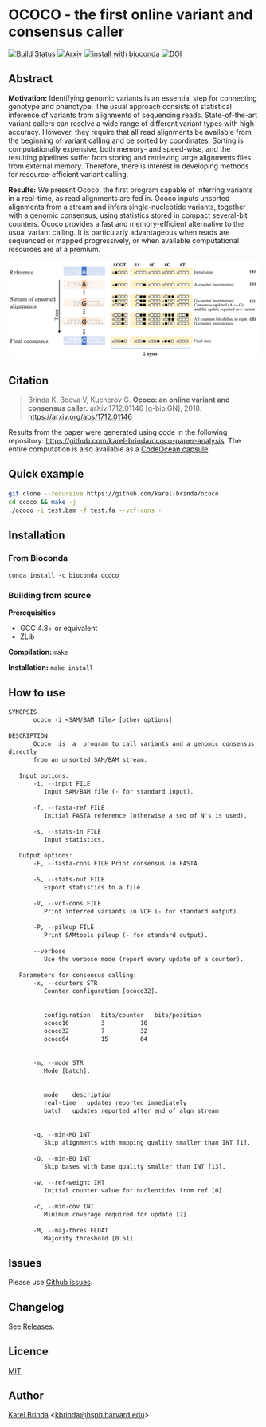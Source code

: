# OCOCO - the first online variant and consensus caller

[![Build Status](https://travis-ci.org/karel-brinda/ococo.svg?branch=master)](https://travis-ci.org/karel-brinda/ococo)
[![Arxiv](https://img.shields.io/badge/arXiv-1712.01146-green.svg?style=flat)](https://arxiv.org/abs/1712.01146)
[![install with bioconda](https://img.shields.io/badge/install%20with-bioconda-brightgreen.svg?style=flat-square)](https://anaconda.org/bioconda/ococo)
[![DOI](https://zenodo.org/badge/DOI/10.5281/zenodo.1066531.svg)](https://doi.org/10.5281/zenodo.1066531)


## Abstract

**Motivation:** Identifying genomic variants is an essential step for connecting genotype and
phenotype. The usual approach consists of statistical inference of variants
from alignments of sequencing reads. State-of-the-art variant callers can
resolve a wide range of different variant types with high accuracy. However,
they require that all read alignments be available from the beginning of
variant calling and be sorted by coordinates. Sorting is computationally
expensive, both memory- and speed-wise, and the resulting pipelines suffer from
storing and retrieving large alignments files from external memory. Therefore,
there is interest in developing methods for resource-efficient variant calling.

**Results:** We present Ococo, the first program capable of inferring variants in a
real-time, as read alignments are fed in. Ococo inputs unsorted alignments from
a stream and infers single-nucleotide variants, together with a genomic
consensus, using statistics stored in compact several-bit counters. Ococo
provides a fast and memory-efficient alternative to the usual variant calling.
It is particularly advantageous when reads are sequenced or mapped
progressively, or when available computational resources are at a premium.

[![Several-bit Ococo counters](figures/Figure_1.svg)](figures/Figure_1.pdf)


## Citation

> Brinda K, Boeva V, Kucherov G. **Ococo: an online variant and consensus
> caller.** arXiv:1712.01146 [q-bio.GN], 2018. https://arxiv.org/abs/1712.01146

Results from the paper were generated using code in the following repository:
https://github.com/karel-brinda/ococo-paper-analysis.  The entire computation
is also available as a [CodeOcean
capsule](https://codeocean.com/2018/11/14/ococo-colon-an-online-variant-and-consensus-caller).


## Quick example

```bash
git clone --recursive https://github.com/karel-brinda/ococo
cd ococo && make -j
./ococo -i test.bam -f test.fa --vcf-cons -
```

## Installation

### From Bioconda

```
conda install -c bioconda ococo
```

### Building from source

**Prerequisities**

* GCC 4.8+ or equivalent
* ZLib

**Compilation:** ``make``

**Installation:** ``make install``


## How to use

<!---
USAGE-BEGIN
-->
```
SYNOPSIS
       ococo -i <SAM/BAM file> [other options]

DESCRIPTION
       Ococo  is  a  program to call variants and a genomic consensus directly
       from an unsorted SAM/BAM stream.

   Input options:
       -i, --input FILE
	      Input SAM/BAM file (- for standard input).

       -f, --fasta-ref FILE
	      Initial FASTA reference (otherwise a seq of N's is used).

       -s, --stats-in FILE
	      Input statistics.

   Output options:
       -F, --fasta-cons FILE Print consensus in FASTA.

       -S, --stats-out FILE
	      Export statistics to a file.

       -V, --vcf-cons FILE
	      Print inferred variants in VCF (- for standard output).

       -P, --pileup FILE
	      Print SAMtools pileup (- for standard output).

       --verbose
	      Use the verbose mode (report every update of a counter).

   Parameters for consensus calling:
       -x, --counters STR
	      Counter configuration [ococo32].


	      configuration   bits/counter   bits/position
	      ococo16	      3 	     16
	      ococo32	      7 	     32
	      ococo64	      15	     64


       -m, --mode STR
	      Mode [batch].


	      mode	  description
	      real-time   updates reported immediately
	      batch	  updates reported after end of algn stream


       -q, --min-MQ INT
	      Skip alignments with mapping quality smaller than INT [1].

       -Q, --min-BQ INT
	      Skip bases with base quality smaller than INT [13].

       -w, --ref-weight INT
	      Initial counter value for nucleotides from ref [0].

       -c, --min-cov INT
	      Minimum coverage required for update [2].

       -M, --maj-thres FLOAT
	      Majority threshold [0.51].

```
<!---
USAGE-END
-->


## Issues

Please use [Github issues](https://github.com/karel-brinda/ococo/issues).


## Changelog

See [Releases](https://github.com/karel-brinda/ococo/releases).


## Licence

[MIT](https://github.com/karel-brinda/ococo/blob/master/LICENSE)


## Author

[Karel Brinda](http://brinda.cz) \<kbrinda@hsph.harvard.edu\>


